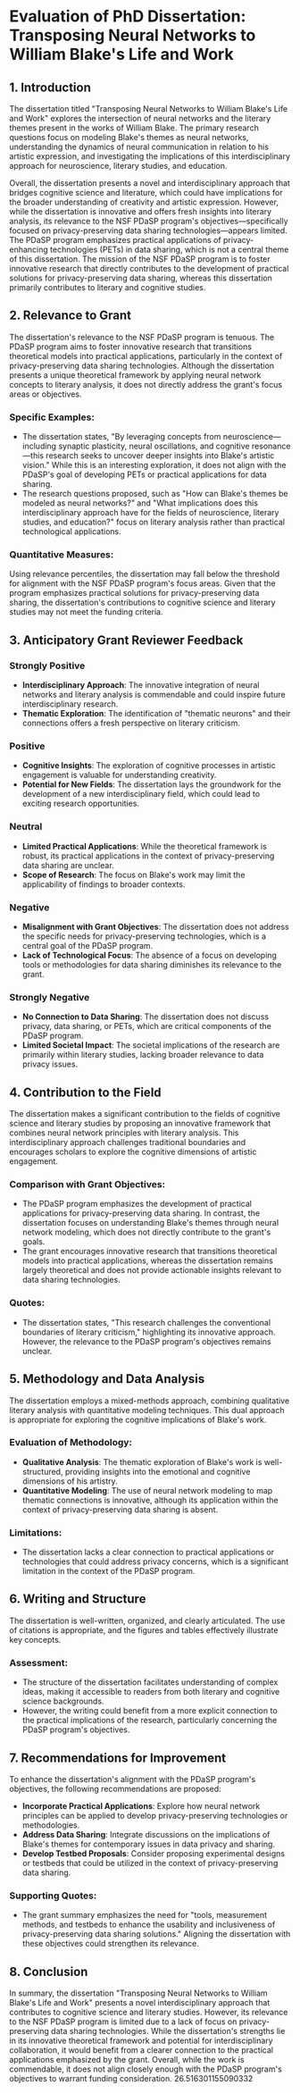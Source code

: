 # Evaluation of PhD Dissertation: Transposing Neural Networks to William Blake's Life and Work

## 1. Introduction
The dissertation titled "Transposing Neural Networks to William Blake's Life and Work" explores the intersection of neural networks and the literary themes present in the works of William Blake. The primary research questions focus on modeling Blake's themes as neural networks, understanding the dynamics of neural communication in relation to his artistic expression, and investigating the implications of this interdisciplinary approach for neuroscience, literary studies, and education. 

Overall, the dissertation presents a novel and interdisciplinary approach that bridges cognitive science and literature, which could have implications for the broader understanding of creativity and artistic expression. However, while the dissertation is innovative and offers fresh insights into literary analysis, its relevance to the NSF PDaSP program's objectives—specifically focused on privacy-preserving data sharing technologies—appears limited. The PDaSP program emphasizes practical applications of privacy-enhancing technologies (PETs) in data sharing, which is not a central theme of this dissertation. The mission of the NSF PDaSP program is to foster innovative research that directly contributes to the development of practical solutions for privacy-preserving data sharing, whereas this dissertation primarily contributes to literary and cognitive studies.

## 2. Relevance to Grant
The dissertation's relevance to the NSF PDaSP program is tenuous. The PDaSP program aims to foster innovative research that transitions theoretical models into practical applications, particularly in the context of privacy-preserving data sharing technologies. Although the dissertation presents a unique theoretical framework by applying neural network concepts to literary analysis, it does not directly address the grant's focus areas or objectives.

### Specific Examples:
- The dissertation states, "By leveraging concepts from neuroscience—including synaptic plasticity, neural oscillations, and cognitive resonance—this research seeks to uncover deeper insights into Blake's artistic vision." While this is an interesting exploration, it does not align with the PDaSP's goal of developing PETs or practical applications for data sharing.
- The research questions proposed, such as "How can Blake's themes be modeled as neural networks?" and "What implications does this interdisciplinary approach have for the fields of neuroscience, literary studies, and education?" focus on literary analysis rather than practical technological applications.

### Quantitative Measures:
Using relevance percentiles, the dissertation may fall below the threshold for alignment with the NSF PDaSP program's focus areas. Given that the program emphasizes practical solutions for privacy-preserving data sharing, the dissertation's contributions to cognitive science and literary studies may not meet the funding criteria. 

## 3. Anticipatory Grant Reviewer Feedback
### Strongly Positive
- **Interdisciplinary Approach**: The innovative integration of neural networks and literary analysis is commendable and could inspire future interdisciplinary research.
- **Thematic Exploration**: The identification of "thematic neurons" and their connections offers a fresh perspective on literary criticism.

### Positive
- **Cognitive Insights**: The exploration of cognitive processes in artistic engagement is valuable for understanding creativity.
- **Potential for New Fields**: The dissertation lays the groundwork for the development of a new interdisciplinary field, which could lead to exciting research opportunities.

### Neutral
- **Limited Practical Applications**: While the theoretical framework is robust, its practical applications in the context of privacy-preserving data sharing are unclear.
- **Scope of Research**: The focus on Blake's work may limit the applicability of findings to broader contexts.

### Negative
- **Misalignment with Grant Objectives**: The dissertation does not address the specific needs for privacy-preserving technologies, which is a central goal of the PDaSP program.
- **Lack of Technological Focus**: The absence of a focus on developing tools or methodologies for data sharing diminishes its relevance to the grant.

### Strongly Negative
- **No Connection to Data Sharing**: The dissertation does not discuss privacy, data sharing, or PETs, which are critical components of the PDaSP program.
- **Limited Societal Impact**: The societal implications of the research are primarily within literary studies, lacking broader relevance to data privacy issues.

## 4. Contribution to the Field
The dissertation makes a significant contribution to the fields of cognitive science and literary studies by proposing an innovative framework that combines neural network principles with literary analysis. This interdisciplinary approach challenges traditional boundaries and encourages scholars to explore the cognitive dimensions of artistic engagement.

### Comparison with Grant Objectives:
- The PDaSP program emphasizes the development of practical applications for privacy-preserving data sharing. In contrast, the dissertation focuses on understanding Blake's themes through neural network modeling, which does not directly contribute to the grant's goals.
- The grant encourages innovative research that transitions theoretical models into practical applications, whereas the dissertation remains largely theoretical and does not provide actionable insights relevant to data sharing technologies.

### Quotes:
- The dissertation states, "This research challenges the conventional boundaries of literary criticism," highlighting its innovative approach. However, the relevance to the PDaSP program's objectives remains unclear.

## 5. Methodology and Data Analysis
The dissertation employs a mixed-methods approach, combining qualitative literary analysis with quantitative modeling techniques. This dual approach is appropriate for exploring the cognitive implications of Blake's work.

### Evaluation of Methodology:
- **Qualitative Analysis**: The thematic exploration of Blake's work is well-structured, providing insights into the emotional and cognitive dimensions of his artistry.
- **Quantitative Modeling**: The use of neural network modeling to map thematic connections is innovative, although its application within the context of privacy-preserving data sharing is absent.

### Limitations:
- The dissertation lacks a clear connection to practical applications or technologies that could address privacy concerns, which is a significant limitation in the context of the PDaSP program.

## 6. Writing and Structure
The dissertation is well-written, organized, and clearly articulated. The use of citations is appropriate, and the figures and tables effectively illustrate key concepts.

### Assessment:
- The structure of the dissertation facilitates understanding of complex ideas, making it accessible to readers from both literary and cognitive science backgrounds.
- However, the writing could benefit from a more explicit connection to the practical implications of the research, particularly concerning the PDaSP program's objectives.

## 7. Recommendations for Improvement
To enhance the dissertation's alignment with the PDaSP program's objectives, the following recommendations are proposed:
- **Incorporate Practical Applications**: Explore how neural network principles can be applied to develop privacy-preserving technologies or methodologies.
- **Address Data Sharing**: Integrate discussions on the implications of Blake's themes for contemporary issues in data privacy and sharing.
- **Develop Testbed Proposals**: Consider proposing experimental designs or testbeds that could be utilized in the context of privacy-preserving data sharing.

### Supporting Quotes:
- The grant summary emphasizes the need for "tools, measurement methods, and testbeds to enhance the usability and inclusiveness of privacy-preserving data sharing solutions." Aligning the dissertation with these objectives could strengthen its relevance.

## 8. Conclusion
In summary, the dissertation "Transposing Neural Networks to William Blake's Life and Work" presents a novel interdisciplinary approach that contributes to cognitive science and literary studies. However, its relevance to the NSF PDaSP program is limited due to a lack of focus on privacy-preserving data sharing technologies. While the dissertation's strengths lie in its innovative theoretical framework and potential for interdisciplinary collaboration, it would benefit from a clearer connection to the practical applications emphasized by the grant. Overall, while the work is commendable, it does not align closely enough with the PDaSP program's objectives to warrant funding consideration. 26.516301155090332